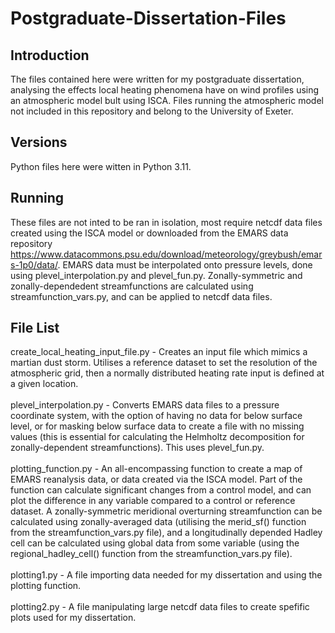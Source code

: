 # Postgraduate-Dissertation-Files

## Introduction
The files contained here were written for my postgraduate dissertation, analysing the effects local heating phenomena have on wind profiles using an atmospheric model bult using ISCA. Files running the atmospheric model not included in this repository and belong to the University of Exeter.

## Versions
Python files here were witten in Python 3.11.

## Running
These files are not inted to be ran in isolation, most require netcdf data files created using the ISCA model or downloaded from the EMARS data repository https://www.datacommons.psu.edu/download/meteorology/greybush/emars-1p0/data/. EMARS data must be interpolated onto pressure levels, done using plevel_interpolation.py and plevel_fun.py. Zonally-symmetric and zonally-dependedent streamfunctions are calculated using streamfunction_vars.py, and can be applied to netcdf data files. 

## File List
create_local_heating_input_file.py - Creates an input file which mimics a martian dust storm. Utilises a reference dataset to set the resolution of the atmospheric grid, then a normally distributed heating rate input is defined at a given location. 
<br/>
<br/>
plevel_interpolation.py - Converts EMARS data files to a pressure coordinate system, with the option of having no data for below surface level, or for masking below surface data to create a file with no missing values (this is essential for calculating the Helmholtz decomposition for zonally-dependent streamfunctions). This uses plevel_fun.py.
<br/>
<br/>
plotting_function.py - An all-encompassing function to create a map of EMARS reanalysis data, or data created via the ISCA model. Part of the function can calculate significant changes from a control model, and can plot the difference in any variable compared to a control or reference dataset. A zonally-symmetric meridional overturning streamfunction can be calculated using zonally-averaged data (utilising the merid_sf() function from the streamfunction_vars.py file), and a longitudinally depended Hadley cell can be calculated using global data from some variable (using the regional_hadley_cell() function from the streamfunction_vars.py file).
<br/>
<br/>
plotting1.py - A file importing data needed for my dissertation and using the plotting function.
<br/>
<br/>
plotting2.py - A file manipulating large netcdf data files to create spefific plots used for my dissertation.
